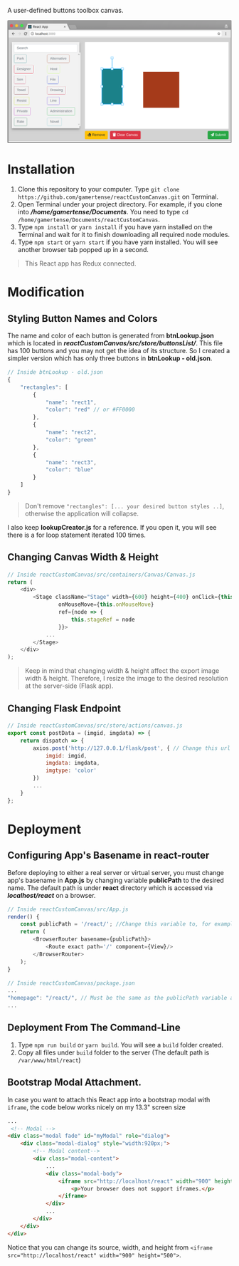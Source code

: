 A user-defined buttons toolbox canvas.

![alt text](https://github.com/gamertense/reactCustomCanvas/raw/master/readme_images/app_screenshot.png "My React application")

# Installation
1. Clone this repository to your computer. Type `git clone https://github.com/gamertense/reactCustomCanvas.git` on Terminal.
2. Open Terminal under your project directory. For example, if you clone into **_/home/gamertense/Documents_**. You need to type `cd /home/gamertense/Documents/reactCustomCanvas`.
3. Type `npm install` or `yarn install` if you have yarn installed on the Terminal and wait for it to finish downloading all required node modules.
4. Type `npm start` or `yarn start` if you have yarn installed. You will see another browser tab popped up in a second.

> This React app has Redux connected.

# Modification
## Styling Button Names and Colors
The name and color of each button is generated from **btnLookup.json** which is located in **_reactCustomCanvas/src/store/buttonsList/_**. This file has 100 buttons and you may not get the idea of its structure. So I created a simpler version which has only three buttons in **btnLookup - old.json**.
```javascript
// Inside btnLookup - old.json
{
    "rectangles": [
        {
            "name": "rect1",
            "color": "red" // or #FF0000
        },
        {
            "name": "rect2",
            "color": "green"
        },
        {
            "name": "rect3",
            "color": "blue"
        }
    ]
}
```
> Don't remove `"rectangles": [... your desired button styles ..]`, otherwise the application will collapse.

I also keep **lookupCreator.js** for a reference. If you open it, you will see there is a for loop statement iterated 100 times.

## Changing Canvas Width & Height
```javascript
// Inside reactCustomCanvas/src/containers/Canvas/Canvas.js
return (
    <div>
        <Stage className="Stage" width={600} height={400} onClick={this.onClickHandler}
                onMouseMove={this.onMouseMove}
                ref={node => {
                    this.stageRef = node
                }}>
            ...
        </Stage>
    </div>
);
```
> Keep in mind that changing width & height affect the export image width & height. Therefore, I resize the image to the desired resolution at the server-side (Flask app).

## Changing Flask Endpoint

```javascript
// Inside reactCustomCanvas/src/store/actions/canvas.js
export const postData = (imgid, imgdata) => {
    return dispatch => {
        axios.post('http://127.0.0.1/flask/post', { // Change this url
            imgid: imgid,
            imgdata: imgdata,
            imgtype: 'color'
        })
        ...
    }
};
```

# Deployment
## Configuring App's Basename in react-router
Before deploying to either a real server or virtual server, you must change app's basename in **App.js** by changing variable **publicPath** to the desired name. The default path is under **react** directory which is accessed via **_localhost/react_** on a browser.

```javascript
// Inside reactCustomCanvas/src/App.js
render() {
    const publicPath = '/react/'; //Change this variable to, for example, /yourapp/react/
    return (
        <BrowserRouter basename={publicPath}>
            <Route exact path='/' component={View}/>
        </BrowserRouter>
    );
}
```
```javascript
// Inside reactCustomCanvas/package.json
...
"homepage": "/react/", // Must be the same as the publicPath variable above.
...
```

## Deployment From The Command-Line
1. Type `npm run build` or `yarn build`. You will see a `build` folder created.
2. Copy all files under `build` folder to the server (The default path is `/var/www/html/react`)

## Bootstrap Modal Attachment.
In case you want to attach this React app into a bootstrap modal with `iframe`, the code below works nicely on my 13.3" screen size
```html
...
 <!-- Modal -->
<div class="modal fade" id="myModal" role="dialog">
    <div class="modal-dialog" style="width:920px;">
        <!-- Modal content-->
        <div class="modal-content">
            ...
            <div class="modal-body">
                <iframe src="http://localhost/react" width="900" height="500">
                    <p>Your browser does not support iframes.</p>
                </iframe>
            </div>
            ...
        </div>
    </div>
</div>
```
Notice that you can change its source, width, and height from `<iframe src="http://localhost/react" width="900" height="500">`.